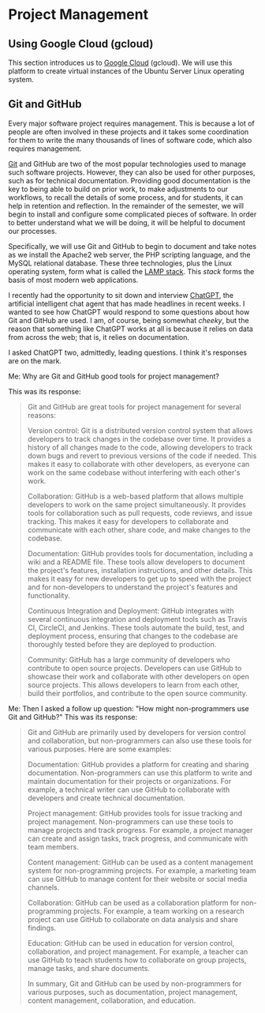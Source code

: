 # Project Management

## Using Google Cloud (gcloud)

This section introduces us to [Google Cloud][gcloud] (gcloud).
We will use this platform to create virtual
instances of the Ubuntu Server Linux operating system.

## Git and GitHub

Every major software project
requires management.
This is because a lot of people
are often involved in these projects and
it takes some coordination for them
to write the many thousands of lines of
software code,
which also requires management.

[Git][git] and GitHub are two
of the most popular technologies
used to manage such software projects.
However, they can also be used for
other purposes,
such as for technical documentation.
Providing good documentation is the
key to being able to build on prior work,
to make adjustments to our workflows,
to recall the details of some process, and
for students,
it can help in retention and reflection.
In the remainder of the semester,
we will begin to install and configure
some complicated pieces of software.
In order to better understand what
we will be doing,
it will be helpful to document
our processes.

Specifically,
we will use Git and GitHub to
begin to document and take notes
as we install the Apache2 web server,
the PHP scripting language, and
the MySQL relational database.
These three technologies,
plus the Linux operating system,
form what is called the
[LAMP stack][lampstack].
This *stack* forms the basis of
most modern web applications.

I recently had the opportunity to
sit down and interview
[ChatGPT][chatgpt],
the artificial intelligent chat agent
that has made headlines in recent weeks.
I wanted to see how ChatGPT would respond
to some questions about how Git and GitHub
are used.
I am, of course,
being somewhat *cheeky*, but
the reason that something like
ChatGPT works at all is because
it relies on data from
across the web;
that is, it relies on documentation.

I asked ChatGPT two, admittedly,
leading questions.
I think it's responses are on
the mark.

Me: Why are Git and GitHub good tools for project management?

This was its response:

> Git and GitHub are great tools for project management for
> several reasons:
>
> Version control: Git is a distributed version control
> system that allows developers to track changes in the
> codebase over time. It provides a history of all changes
> made to the code, allowing developers to track down bugs
> and revert to previous versions of the code if needed.
> This makes it easy to collaborate with other developers,
> as everyone can work on the same codebase without
> interfering with each other's work.
>
> Collaboration: GitHub is a web-based platform that allows
> multiple developers to work on the same project
> simultaneously. It provides tools for collaboration such
> as pull requests, code reviews, and issue tracking. This
> makes it easy for developers to collaborate and
> communicate with each other, share code, and make changes
> to the codebase.
>
> Documentation: GitHub provides tools for documentation,
> including a wiki and a README file. These tools allow
> developers to document the project's features,
> installation instructions, and other details. This makes
> it easy for new developers to get up to speed with the
> project and for non-developers to understand the project's
> features and functionality.
>
> Continuous Integration and Deployment: GitHub integrates
> with several continuous integration and deployment tools
> such as Travis CI, CircleCI, and Jenkins. These tools
> automate the build, test, and deployment process, ensuring
> that changes to the codebase are thoroughly tested before
> they are deployed to production.
>
> Community: GitHub has a large community of developers who
> contribute to open source projects. Developers can use
> GitHub to showcase their work and collaborate with other
> developers on open source projects. This allows developers
> to learn from each other, build their portfolios, and
> contribute to the open source community.

Me: Then I asked a follow up question: "How might
non-programmers use Git and GitHub?" This was its response:

> Git and GitHub are primarily used by developers for
> version control and collaboration, but non-programmers can
> also use these tools for various purposes. Here are some
> examples:
>
> Documentation: GitHub provides a platform for creating and
> sharing documentation. Non-programmers can use this
> platform to write and maintain documentation for their
> projects or organizations. For example, a technical writer
> can use GitHub to collaborate with developers and create
> technical documentation.
>
> Project management: GitHub provides tools for issue
> tracking and project management. Non-programmers can use
> these tools to manage projects and track progress. For
> example, a project manager can create and assign tasks,
> track progress, and communicate with team members.
>
> Content management: GitHub can be used as a content
> management system for non-programming projects. For
> example, a marketing team can use GitHub to manage content
> for their website or social media channels.
>
> Collaboration: GitHub can be used as a collaboration
> platform for non-programming projects. For example, a team
> working on a research project can use GitHub to
> collaborate on data analysis and share findings.
>
> Education: GitHub can be used in education for version
> control, collaboration, and project management. For
> example, a teacher can use GitHub to teach students how to
> collaborate on group projects, manage tasks, and share
> documents.
>
> In summary, Git and GitHub can be used by non-programmers
> for various purposes, such as documentation, project
> management, content management, collaboration, and
> education.

[git]:https://en.wikipedia.org/wiki/Git
[lampstack]:https://en.wikipedia.org/wiki/LAMP_(software_bundle)
[chatgpt]:https://chat.openai.com/chat

[gcloud]:https://cloud.google.com
